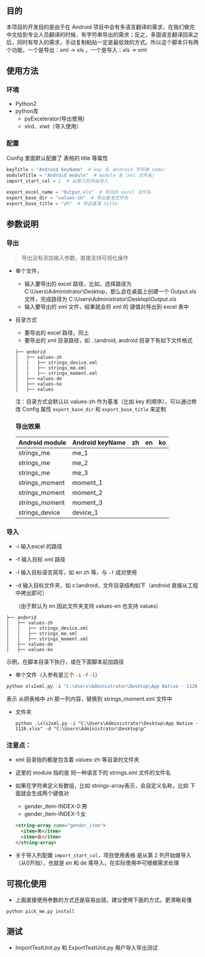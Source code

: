 ## 目的

本项目的开发目的是由于在 Android 项目中会有多语言翻译的需求，在我们做完中文给到专业人员翻译的时候，有字符串导出的需求；反之，多国语言翻译回来之后，同时有导入的需求，手动复制粘贴一定是最低效的方式。所以这个脚本只有两个功能，一个是导出：xml -> xls ，一个是导入：xls -> xml

## 使用方法

### 环境
- Python2
- python库 
    - pyExcelerator(导出使用)
    - xlrd、xlwt（导入使用）

### 配置
Config 里面默认配置了 表格的 title 等属性
```python
keyTitle = "Android keyName"  # key 名（Android 字符串 name)
moduleTitle = "Android module"  # module 名（xml 文件名）
import_start_col = 2  # 从第几列开始导入
    
export_excel_name = "Output.xls"  # 导出的 excel 文件名
export_base_dir = "values-zh"  # 导出基准文件夹
export_base_title = "zh"  # 导出基准 title
```

## 参数说明 

### 导出
> 导出没有添加输入参数，直接支持可视化操作
- 单个文件，
    - 输入要导出的 excel 路径，比如，选择路径为 C:\Users\Administrator\Desktop，那么会在桌面上创建一个 Output.xls 文件，完成路径为 C:\Users\Administrator\Desktop\Output.xls
    - 输入要导出的 xml 文件，结果就会将 xml 的 键值对导出到 excel 表中
    
- 目录方式
    - 要导出的 excel 路径，同上
    - 要导出的 xml 目录路径，如 ..\android, android 目录下有如下文件格式
   
   
    ```
    ├── andorid
    │   ├── values-zh
    │   |	├── strings_device.xml
    │   |	├── strings_me.xml
    │   |	├── strings_moment.xml
    │   ├── values-de
    │   ├── values-ko
    │   ├── values
    ```
    注：目录方式会默认以 values-zh 作为基准（比如 key 的顺序），可以通过修改 Config 属性 ```export_base_dir``` 和 ```export_base_title``` 来定制
   
   ### 导出效果
   
   | Android module | Android keyName | zh   | en   | ko   |
   | -------------- | --------------- | ---- | ---- | ---- |
   | strings_me     | me_1            |      |      |      |
   | strings_me     | me_2            |      |      |      |
   | strings_me     | me_3            |      |      |      |
   | strings_moment | moment_1        |      |      |      |
   | strings_moment | moment_2        |      |      |      |
   | strings_moment | moment_3        |      |      |      |
   | strings_device | device_1        |      |      |      |

### 导入

- -i 输入excel 的路径

- -f 输入目标 xml 路径

- -l 输入目标语言简写，如 en zh 等，与 ```-f``` 成对使用

- -d 输入目标文件夹，如 c:\android，文件目录结构如下（android 直接从工程中拷出即可）

  （由于默认为 en 因此文件夹支持 values-en 也支持 values）

```
├── andorid
│   ├── values-zh
│   |	├── strings_device.xml
│   |	├── strings_me.xml
│   |	├── strings_moment.xml
│   ├── values-de
│   ├── values-ko
```

 示例，在脚本目录下执行，或在下面脚本前加路径

- 单个文件（入参有是三个 ```-i``` ```-f``` ```-l```）

```python
python xls2xml.py -i "C:\Users\Administrator\Desktop\App Native - 1126.xlsx" -l "en" -f "C:\Users\Administrator\Desktop\p\strings_moment.xml"
```

表示 从把表格中 zh 那一列内容，替换到 strings_moment.xml 文件中

- 文件夹

  ```
  python .\xls2xml.py -i "C:\Users\Administrator\Desktop\App Native - 1126.xlsx" -d "C:\Users\Administrator\Desktop\p"
  ```

### 注意点：

- xml 目录指的都是包含着 values-zh 等目录的文件夹

- 这里的 module 指的是 同一种语言下的 strings.xml 文件的文件名

- 如果在字符串定义有数组，比如 strings-array表示，会自定义名称，比如 下面就会生成两个键值对

  - gender_item-INDEX-0:男
  - gender_item-INDEX-1:女

  ```xml
  <string-array name="gender_item">    
  	<item>男</item>    
  	<item>女</item>
  </string-array>
  ```
- 关于导入列配置 ```import_start_col```，项目使用表格 是从第 2 列开始做导入（从0开始），也就是 en 和 de 需导入，在实际使用中可根据需求处理
## 可视化使用

- 上面直接使用参数的方式还是容易出错，建议使用下面的方式，更清晰易懂

```python pick_me.py install```

## 测试
- ImportTestUnit.py 和 ExportTestUnit.py 用户导入导出测试
